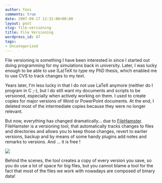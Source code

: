 ```yaml
---
author: Toni
comments: true
date: 2007-09-17 12:31:00+00:00
layout: post
slug: file-versioning
title: File Versioning
wordpress_id: 47
tags:
- Uncategorized
---
```


File versioning is something I have been interested in since I started out doing programming for my simulations back in university.  Later, I was lucky enough to be able to use (La)TeX to type my PhD thesis, which enabled me to use CVS to track changes to my text.  
  
Years later, I'm less lucky in that I do not use LaTeX anymore (neither do I program in C ;-), but I do still want my documents and scripts to be versioned, especially when actively working on them.  I used to create copies for major versions of Word or PowerPoint documents.  At the end, I deleted most of the intermediate copies because they were no longer relevant.  
  
But now, everything has changed dramatically... due to [FileHamster](http://www.mogware.com/filehamster/).  FileHamster is a versioning tool, that automatically tracks changes to files and directories and allows you to keep those changes, revert to earlier versions, backup and by means of some handy plugins add notes and remarks to versions.  And ... it is free !  
  
[![](http://www.mogware.com/filehamster/Screenshots/images/RevisionWindow.gif)](http://www.mogware.com/filehamster/Screenshots/images/RevisionWindow.gif)  
  
Behind the scenes, the tool creates a copy of every version you save, so you do use a lot of space for big files, but you cannot blame a tool for the fact that most of the files we work with nowadays are composed of binary data!
